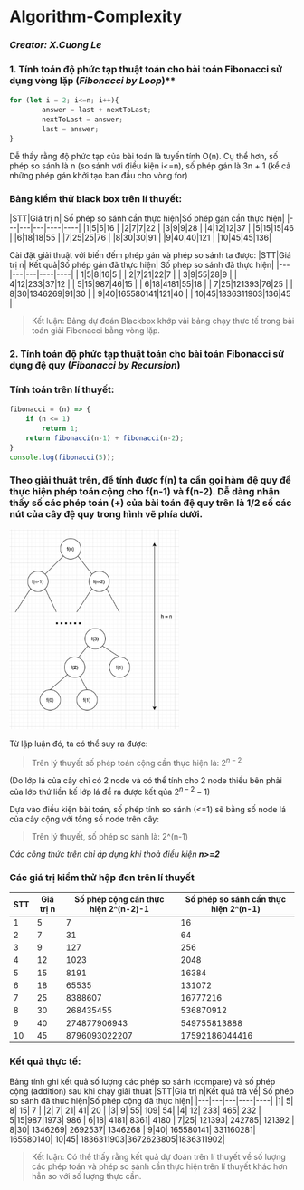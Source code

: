 # Algorithm-Complexity
### _Creator: X.Cuong Le_


### 1. Tính toán độ phức tạp thuật toán cho bài toán Fibonacci sử dụng vòng lặp (_Fibonacci by Loop_)**

```javascript
for (let i = 2; i<=n; i++){
        answer = last + nextToLast;
        nextToLast = answer;
        last = answer;
}
```
Dễ thấy rằng độ phức tạp của bài toán là tuyến tính O(n). Cụ thể hơn, số phép so sánh là n (so sánh với điều kiện i<=n), số phép gán là 3n + 1 (kể cả những phép gán khởi tạo ban đầu cho vòng for)

### Bảng kiểm thử black box trên lí thuyết:
|STT|Giá trị n| Số phép so sánh cần thực hiện|Số phép gán cần thực hiện|
|---|---|---|----|----|
|1|5|5|16 |
|2|7|7|22 |
|3|9|9|28 |
|4|12|12|37 |
|5|15|15|46 |
|6|18|18|55 |
|7|25|25|76 |
|8|30|30|91 |
|9|40|40|121 |
|10|45|45|136|

Cài đặt giải thuật với biến đếm phép gán và phép so sánh ta được:
|STT|Giá trị n| Kết quả|Số phép gán đã thực hiện| Số phép so sánh đã thực hiện|
|---|---|---|----|----|
| 1|5|8|16|5 |
| 2|7|21|22|7 |
| 3|9|55|28|9 |
| 4|12|233|37|12 |
| 5|15|987|46|15 |
| 6|18|4181|55|18 |
| 7|25|121393|76|25 |
| 8|30|1346269|91|30 |
| 9|40|165580141|121|40 |
| 10|45|1836311903|136|45 |

> Kết luận: Bảng dự đoán Blackbox khớp vài bảng chạy thực tế trong bài toán giải Fibonacci bằng vòng lặp.
### **2. Tính toán độ phức tạp thuật toán cho bài toán Fibonacci sử dụng đệ quy (_Fibonacci by Recursion_)**

### **Tính toán trên lí thuyết:**
```javascript
fibonacci = (n) => {
    if (n <= 1)
        return 1;
    return fibonacci(n-1) + fibonacci(n-2);
}
console.log(fibonacci(5));
```
### Theo giải thuật trên, để tính được f(n) ta cần gọi hàm đệ quy để thực hiện phép toán cộng cho f(n-1) và f(n-2). Dễ dàng nhận thấy số các phép toán (+) của bài toán đệ quy trên là 1/2 số các nút của cây đệ quy trong hình vẽ phía dưới.

<img src="./img/fibotree.png" alt="Cây Fibo" width="300"/>

Từ lập luận đó, ta có thể suy ra được: 
> Trên lý thuyết số phép toán cộng cần thực hiện là: $2^{n-2}$

(Do lớp lá của cây chỉ có 2 node và có thể tính cho 2 node thiếu bên phải của lớp thứ liền kế lớp lá để ra được kết qủa $2^{n-2} - 1$)

Dựa vào điều kiện bài toán, số phép tính so sánh (<=1) sẽ bằng số node lá của cây cộng với tổng số node trên cây:
> Trên lý thuyết, số phép so sánh là: 2^(n-1)

_Các công thức trên chỉ áp dụng khi thoả điều kiện __n>=2___

### Các giá trị kiểm thử hộp đen trên lí thuyết
|STT|Giá trị n|Số phép cộng cần thực hiện 2^(n-2)-1|Số phép so sánh cần thực hiện 2^(n-1)|
|---|---|---|----|
| 1| 5| 7| 16 |
| 2| 7| 31| 64 |
| 3| 9| 127| 256 |
| 4| 12| 1023| 2048 |
| 5| 15| 8191| 16384 |
| 6| 18| 65535| 131072 |
| 7| 25| 8388607| 16777216 |
| 8| 30| 268435455| 536870912 |
| 9| 40| 274877906943| 549755813888 |
| 10| 45| 8796093022207| 17592186044416

### **Kết quả thực tế:**
Bảng tính ghi kết quả số lượng các phép so sánh (compare) và số phép cộng (addition) sau khi chạy giải thuật 
|STT|Giá trị n|Kết quả trả về| Số phép so sánh đã thực hiện|Số phép cộng đã thực hiện|
|---|---|---|----|----|
|1| 5| 8| 15| 7 |
|2| 7| 21| 41| 20 |
|3| 9| 55| 109| 54|
|4| 12| 233| 465| 232 |
5|15|987|1973| 986 |
6|18| 4181| 8361| 4180 |
7|25| 121393| 242785| 121392 |
8|30| 1346269| 2692537| 1346268 |
9|40| 165580141| 331160281| 165580140|
10|45| 1836311903|3672623805|1836311902|

> Kết luận: Có thể thấy rằng kết quả dự đoán trên lí thuyết về số lượng các phép toán và phép so sánh cần thực hiện trên lí thuyết khác hơn hẳn so với số lượng thực cần. 